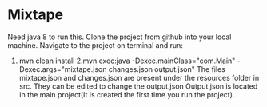 # Mixtape
Need java 8 to run this.
Clone the project from github into your local machine.
Navigate to the project on terminal and run: 
  1. mvn clean install
  2.mvn exec:java -Dexec.mainClass="com.Main" -Dexec.args="mixtape.json changes.json output.json"
The files mixtape.json and changes.json are present under the resources folder in src. They can be edited to change the output.json
Output.json is located in the main project(It is created the first time you run the project).
